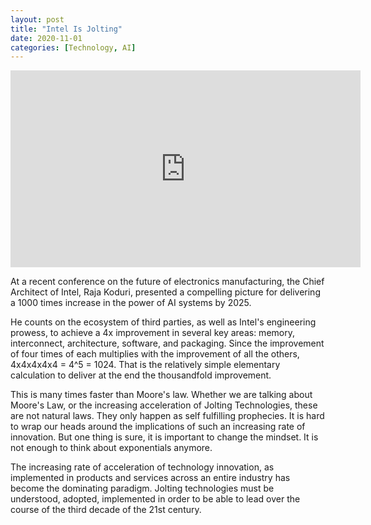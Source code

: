 ```yaml
---
layout: post
title: "Intel Is Jolting"
date: 2020-11-01
categories: [Technology, AI]
---
```


<iframe width="560" height="315" src="https://www.youtube.com/embed/O1TM6fcFV60" frameborder="0" allow="accelerometer; autoplay; clipboard-write; encrypted-media; gyroscope; picture-in-picture" allowfullscreen></iframe>

At a recent conference on the future of electronics manufacturing, the Chief Architect of Intel, Raja Koduri, presented a compelling picture for delivering a 1000 times increase in the power of AI systems by 2025.

He counts on the ecosystem of third parties, as well as Intel's engineering prowess, to achieve a 4x improvement in several key areas: memory, interconnect, architecture, software, and packaging. Since the improvement of four times of each multiplies with the improvement of all the others, 4x4x4x4x4 = 4^5 = 1024. That is the relatively simple elementary calculation to deliver at the end the thousandfold improvement.

This is many times faster than Moore's law. Whether we are talking about Moore's Law, or the increasing acceleration of Jolting Technologies, these are not natural laws. They only happen as self fulfilling prophecies. It is hard to wrap our heads around the implications of such an increasing rate of innovation. But one thing is sure, it is important to change the mindset. It is not enough to think about exponentials anymore.

The increasing rate of acceleration of technology innovation, as implemented in products and services across an entire industry has become the dominating paradigm. Jolting technologies must be understood, adopted, implemented in order to be able to lead over the course of the third decade of the 21st century.
